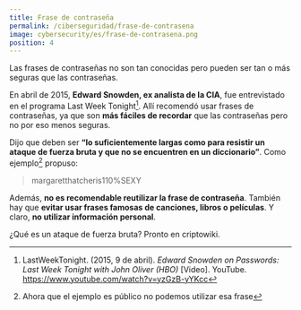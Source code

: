 ```yaml
---
title: Frase de contraseña
permalink: /ciberseguridad/frase-de-contrasena
image: cybersecurity/es/frase-de-contrasena.png
position: 4
---
```


Las frases de contraseñas no son tan conocidas pero pueden ser tan o más seguras que las contraseñas.

En abril de 2015, **Edward Snowden, ex analista de la CIA**, fue entrevistado en el programa Last Week Tonight[^1]. Allí recomendó usar frases de contraseñas, ya que son **más fáciles de recordar** que las contraseñas pero no por eso menos seguras.

Dijo que deben ser **“lo suficientemente largas como para resistir un ataque de fuerza bruta y que no se encuentren en un diccionario”**. Como ejemplo[^2] propuso:

> margaretthatcheris110%SEXY

Además, **no es recomendable reutilizar la frase de contraseña**. También hay que **evitar usar frases famosas de canciones, libros o películas**. Y claro, **no utilizar información personal**.

¿Qué es un ataque de fuerza bruta? Pronto en criptowiki.

[^1]: LastWeekTonight. (2015, 9 de abril). *Edward Snowden on Passwords: Last Week Tonight with John Oliver (HBO)* [Video]. YouTube. https://www.youtube.com/watch?v=yzGzB-yYKcc
[^2]: Ahora que el ejemplo es público no podemos utilizar esa frase